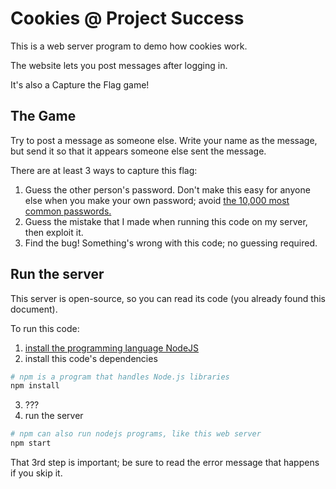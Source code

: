 Cookies @ Project Success
=========================

This is a web server program to demo how cookies work.

The website lets you post messages after logging in.

It's also a Capture the Flag game!

The Game
--------
Try to post a message as someone else.  Write your name as the message, but 
send it so that it appears someone else sent the message.

There are at least 3 ways to capture this flag:

1. Guess the other person's password.  Don't make this easy for anyone else
    when you make your own password; avoid [the 10,000 most common passwords.][10k]
2. Guess the mistake that I made when running this code on my server, then exploit it.
3. Find the bug!  Something's wrong with this code; no guessing required.


Run the server
--------------

This server is open-source, so you can read its code (you already found this document).

To run this code:

1. [install the programming language NodeJS][install-nodejs]
2. install this code's dependencies
```bash
# npm is a program that handles Node.js libraries
npm install
```
3. ???
4. run the server
```bash
# npm can also run nodejs programs, like this web server
npm start
```

That 3rd step is important; be sure to read the error message that happens if you skip it.


[10k]: https://en.wikipedia.org/wiki/Wikipedia:10,000_most_common_passwords "Wikipedia: the 10,000 most common passwords"
[install-nodejs]: https://nodejs.dev/learn/how-to-install-nodejs "How to install Node.js"
